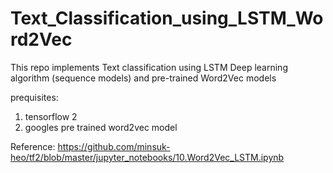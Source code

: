 # Text_Classification_using_LSTM_Word2Vec
This repo implements Text classification using LSTM Deep learning algorithm (sequence models) and pre-trained Word2Vec models 


prequisites:
1. tensorflow 2
2. googles pre trained word2vec model


Reference:
https://github.com/minsuk-heo/tf2/blob/master/jupyter_notebooks/10.Word2Vec_LSTM.ipynb


